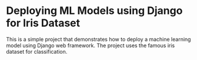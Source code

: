 # Deploying ML Models using Django for Iris Dataset
This is a simple project that demonstrates how to deploy a machine learning model using Django web framework. The project uses the famous iris dataset for classification.

